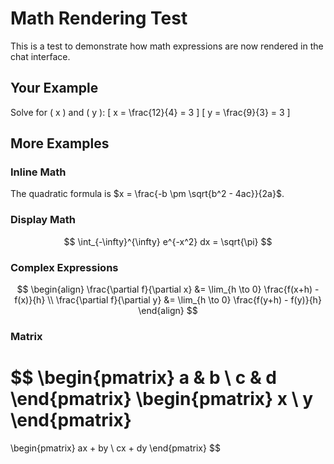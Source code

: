 # Math Rendering Test

This is a test to demonstrate how math expressions are now rendered in the chat interface.

## Your Example

Solve for ( x ) and ( y ): [ x = \frac{12}{4} = 3 ] [ y = \frac{9}{3} = 3 ]

## More Examples

### Inline Math
The quadratic formula is $x = \frac{-b \pm \sqrt{b^2 - 4ac}}{2a}$.

### Display Math
$$
\int_{-\infty}^{\infty} e^{-x^2} dx = \sqrt{\pi}
$$

### Complex Expressions
$$
\begin{align}
\frac{\partial f}{\partial x} &= \lim_{h \to 0} \frac{f(x+h) - f(x)}{h} \\
\frac{\partial f}{\partial y} &= \lim_{h \to 0} \frac{f(y+h) - f(y)}{h}
\end{align}
$$

### Matrix
$$
\begin{pmatrix}
a & b \\
c & d
\end{pmatrix}
\begin{pmatrix}
x \\
y
\end{pmatrix}
=
\begin{pmatrix}
ax + by \\
cx + dy
\end{pmatrix}
$$
